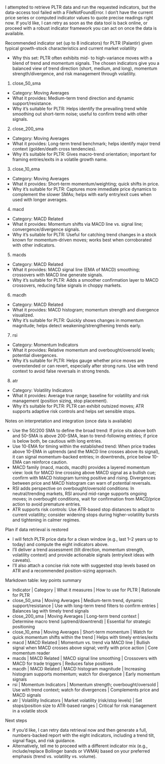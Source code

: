 I attempted to retrieve PLTR data and run the requested indicators, but the data-access tool failed with a FileNotFoundError. I don’t have the current price series or computed indicator values to quote precise readings right now. If you’d like, I can retry as soon as the data tool is back online, or proceed with a robust indicator framework you can act on once the data is available.

Recommended indicator set (up to 8 indicators) for PLTR (Palantir) given typical growth-stock characteristics and current market volatility
- Why this set: PLTR often exhibits mid- to high-variance moves with a blend of trend and momentum signals. The chosen indicators give you a balanced view of trend direction (short, medium, and long), momentum strength/divergence, and risk management through volatility.

1) close_50_sma
- Category: Moving Averages
- What it provides: Medium-term trend direction and dynamic support/resistance.
- Why it’s suitable for PLTR: Helps identify the prevailing trend while smoothing out short-term noise; useful to confirm trend with other signals.

2) close_200_sma
- Category: Moving Averages
- What it provides: Long-term trend benchmark; helps identify major trend context (golden/death cross tendencies).
- Why it’s suitable for PLTR: Gives macro-trend orientation; important for framing entries/exits in a volatile growth name.

3) close_10_ema
- Category: Moving Averages
- What it provides: Short-term momentum/weighting; quick shifts in price.
- Why it’s suitable for PLTR: Captures more immediate price dynamics to complement the slower SMAs; helps with early entry/exit cues when used with longer averages.

4) macd
- Category: MACD Related
- What it provides: Momentum shifts via MACD line vs. signal line; convergence/divergence signals.
- Why it’s suitable for PLTR: Useful for catching trend changes in a stock known for momentum-driven moves; works best when corroborated with other indicators.

5) macds
- Category: MACD Related
- What it provides: MACD signal line (EMA of MACD) smoothing; crossovers with MACD line generate signals.
- Why it’s suitable for PLTR: Adds a smoother confirmation layer to MACD crossovers, reducing false signals in choppy markets.

6) macdh
- Category: MACD Related
- What it provides: MACD histogram; momentum strength and divergence visualized.
- Why it’s suitable for PLTR: Quickly shows changes in momentum magnitude; helps detect weakening/strengthening trends early.

7) rsi
- Category: Momentum Indicators
- What it provides: Relative momentum and overbought/oversold levels; potential divergences.
- Why it’s suitable for PLTR: Helps gauge whether price moves are overextended or can revert, especially after strong runs. Use with trend context to avoid false reversals in strong trends.

8) atr
- Category: Volatility Indicators
- What it provides: Average true range; baseline for volatility and risk management (position sizing, stop placement).
- Why it’s suitable for PLTR: PLTR can exhibit outsized moves; ATR supports adaptive risk controls and helps set sensible stops.

Notes on interpretation and integration (once data is available)
- Use the 50/200 SMA to define the broad trend: If price sits above both and 50-SMA is above 200-SMA, lean to trend-following entries; if price is below both, be cautious with long entries.
- Use 10-EMA for timing within the established trend: When price trades above 10-EMA in uptrends (and the MACD line crosses above its signal), it can signal momentum-backed entries; in downtrends, price below 10-EMA can reinforce caution.
- MACD family (macd, macds, macdh) provides a layered momentum view: look for MACD line crossing above MACD signal as a bullish cue; confirm with MACD histogram turning positive and rising. Divergences between price and MACD histogram can warn of potential reversals.
- RSI adds perspective on overbought/oversold conditions: In neutral/trending markets, RSI around mid-range supports ongoing moves; in overbought conditions, wait for confirmation from MACD/price action to avoid premature entries.
- ATR supports risk controls: Use ATR-based stop distances to adapt to current volatility; consider widening stops during higher-volatility bursts and tightening in calmer regimes.

Plan if data retrieval is restored
- I will fetch PLTR price data for a clean window (e.g., last 1–2 years up to today) and compute the eight indicators above.
- I’ll deliver a trend assessment (tilt direction, momentum strength, volatility context) and provide actionable signals (entry/exit ideas with caveats).
- I’ll also attach a concise risk note with suggested stop levels based on ATR and a recommended position-sizing approach.

Markdown table: key points summary
- Indicator | Category | What it measures | How to use for PLTR | Rationale for PLTR
- close_50_sma | Moving Averages | Medium-term trend, dynamic support/resistance | Use with long-term trend filters to confirm entries | Balances lag with timely trend signals
- close_200_sma | Moving Averages | Long-term trend context | Determine macro trend (uptrend/downtrend) | Essential for strategic positioning
- close_10_ema | Moving Averages | Short-term momentum | Watch for quick momentum shifts within the trend | Helps with timely entries/exits
- macd | MACD Related | Momentum vs. trend via MACD line | Bullish signal when MACD crosses above signal; verify with price action | Core momentum reader
- macds | MACD Related | MACD signal line smoothing | Crossovers with MACD for trade triggers | Reduces false positives
- macdh | MACD Related | MACD histogram magnitude | Increasing histogram supports momentum; watch for divergence | Early momentum signals
- rsi | Momentum Indicators | Momentum strength; overbought/oversold | Use with trend context; watch for divergences | Complements price and MACD signals
- atr | Volatility Indicators | Market volatility (risk/stop levels) | Set stops/position size to ATR-based ranges | Critical for risk management in a volatile stock

Next steps
- If you’d like, I can retry data retrieval now and then generate a full, numbers-backed report with the eight indicators, including a trend tilt, signal flags, and risk guidance.
- Alternatively, tell me to proceed with a different indicator mix (e.g., include/replace Bollinger bands or VWMA) based on your preferred emphasis (trend vs. volatility vs. volume).